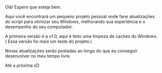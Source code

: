 Olá! Espero que esteja bem.

Aqui você encontrará um pequeno projeto pessoal onde farei atualizações do script para otimizar seu Windows, melhorando sua experiência e o desempenho do seu computador.

A primeira versão é a v1.0, aqui é feito uma limpeza de caches do Windows. ( Essa versão foi mais um teste do projeto.)

Novas atualizações serão postadas ao longo do que eu conseguir desenvolver no meu tempo livre.

Até a próxima xD